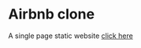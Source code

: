 # Airbnb clone
A single page static website
<a href="https://vickyrules.github.io/ReactBootcampPractise/">click here</a>
